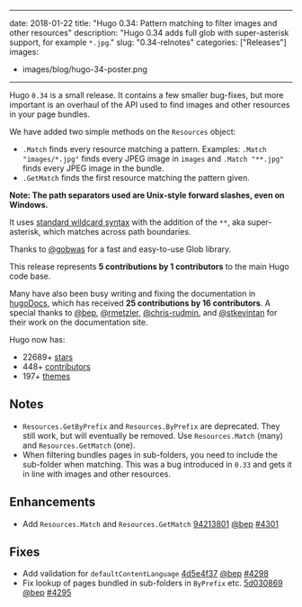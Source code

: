 
---
date: 2018-01-22
title: "Hugo 0.34: Pattern matching to filter images and other resources"
description: "Hugo 0.34 adds full glob with super-asterisk support, for example `*.jpg`."
slug: "0.34-relnotes"
categories: ["Releases"]
images:
- images/blog/hugo-34-poster.png
---

	
Hugo `0.34` is a small release. It contains a few smaller bug-fixes, but more important is an overhaul of the API used to find images and other resources in your page bundles.

We have added two simple methods on the `Resources` object:

* `.Match` finds every resource matching a pattern. Examples: `.Match "images/*.jpg"` finds every JPEG image in `images` and `.Match "**.jpg"` finds every JPEG image in the bundle.
* `.GetMatch` finds the first resource matching the pattern given.

**Note: The path separators used are Unix-style forward slashes, even on Windows.**

It uses [standard wildcard syntax](http://tldp.org/LDP/GNU-Linux-Tools-Summary/html/x11655.htm) with the addition of the `**`, aka super-asterisk, which matches across path boundaries.

Thanks to [@gobwas](https://github.com/gobwas/glob) for a fast and easy-to-use Glob library.

This release represents **5 contributions by 1 contributors** to the main Hugo code base.

Many have also been busy writing and fixing the documentation in [hugoDocs](https://github.com/gohugoio/hugoDocs), 
which has received **25 contributions by 16 contributors**. A special thanks to [@bep](https://github.com/bep), [@rmetzler](https://github.com/rmetzler), [@chris-rudmin](https://github.com/chris-rudmin), and [@stkevintan](https://github.com/stkevintan) for their work on the documentation site.


Hugo now has:

* 22689+ [stars](https://github.com/gohugoio/hugo/stargazers)
* 448+ [contributors](https://github.com/gohugoio/hugo/graphs/contributors)
* 197+ [themes](http://themes.gohugo.io/)

## Notes
* `Resources.GetByPrefix` and  `Resources.ByPrefix` are deprecated. They still work, but will eventually be removed.  Use `Resources.Match` (many) and `Resources.GetMatch`  (one).
* When filtering bundles pages in sub-folders, you need to include the sub-folder when matching. This was a bug introduced in `0.33` and gets it in line with images and other resources.

## Enhancements

* Add `Resources.Match` and `Resources.GetMatch` [94213801](https://github.com/gohugoio/hugo/commit/9421380168f66620cb73203e1267814b3086d805) [@bep](https://github.com/bep) [#4301](https://github.com/gohugoio/hugo/issues/4301)

## Fixes
* Add validation for `defaultContentLanguage` [4d5e4f37](https://github.com/gohugoio/hugo/commit/4d5e4f379a890a3c6cbc11ddb40d77a90f14c015) [@bep](https://github.com/bep) [#4298](https://github.com/gohugoio/hugo/issues/4298)
* Fix lookup of pages bundled in sub-folders in `ByPrefix` etc. [5d030869](https://github.com/gohugoio/hugo/commit/5d03086981b4a7d4bc450269a6a2e0fd22dbeed7) [@bep](https://github.com/bep) [#4295](https://github.com/gohugoio/hugo/issues/4295)





